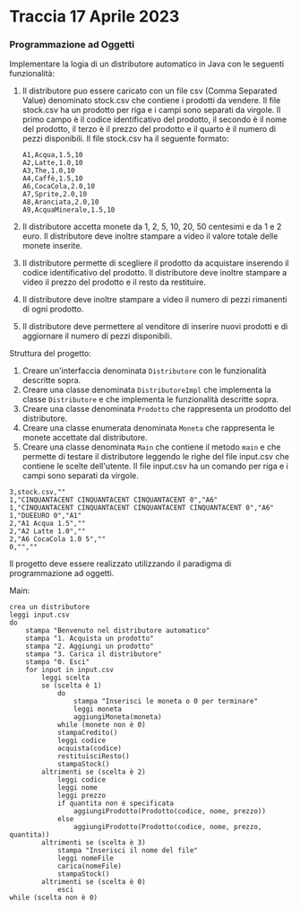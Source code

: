 # Traccia 17 Aprile 2023

### Programmazione ad Oggetti

Implementare la logia di un distributore automatico in Java con le seguenti funzionalità:

1. Il distributore puo essere caricato con un file csv (Comma Separated Value) denominato stock.csv che contiene i prodotti da vendere. Il file stock.csv ha un prodotto per riga e i campi sono separati da virgole. Il primo campo è il codice identificativo del prodotto, il secondo è il nome del prodotto, il terzo è il prezzo del prodotto e il quarto è il numero di pezzi disponibili. Il file stock.csv ha il seguente formato:

   ```csv
   A1,Acqua,1.5,10
   A2,Latte,1.0,10
   A3,The,1.0,10
   A4,Caffè,1.5,10
   A6,CocaCola,2.0,10
   A7,Sprite,2.0,10
   A8,Aranciata,2.0,10
   A9,AcquaMinerale,1.5,10
   ```

2. Il distributore accetta monete da 1, 2, 5, 10, 20, 50 centesimi e da 1 e 2 euro. Il distributore deve inoltre stampare a video il valore totale delle monete inserite.

3. Il distributore permette di scegliere il prodotto da acquistare inserendo il codice identificativo del prodotto. Il distributore deve inoltre stampare a video il prezzo del prodotto e il resto da restituire.

4. Il distributore deve inoltre stampare a video il numero di pezzi rimanenti di ogni prodotto.

5. Il distributore deve permettere al venditore di inserire nuovi prodotti e di aggiornare il numero di pezzi disponibili.

Struttura del progetto:

1. Creare un'interfaccia denominata `Distributore` con le funzionalità descritte sopra.
2. Creare una classe denominata `DistributoreImpl` che implementa la classe `Distributore` e che implementa le funzionalità descritte sopra.
3. Creare una classe denominata `Prodotto` che rappresenta un prodotto del distributore.
4. Creare una classe enumerata denominata `Moneta` che rappresenta le monete accettate dal distributore.
5. Creare una classe denominata `Main` che contiene il metodo `main` e che permette di testare il distributore leggendo le righe del file input.csv che contiene le scelte dell'utente. Il file input.csv ha un comando per riga e i campi sono separati da virgole.

```csv
3,stock.csv,""
1,"CINQUANTACENT CINQUANTACENT CINQUANTACENT 0","A6"
1,"CINQUANTACENT CINQUANTACENT CINQUANTACENT CINQUANTACENT 0","A6"
1,"DUEEURO 0","A1"
2,"A1 Acqua 1.5",""
2,"A2 Latte 1.0",""
2,"A6 CocaCola 1.0 5",""
0,"",""
```

Il progetto deve essere realizzato utilizzando il paradigma di programmazione ad oggetti.

Main:

```pseudo
crea un distributore
leggi input.csv
do
    stampa "Benvenuto nel distributore automatico"
    stampa "1. Acquista un prodotto"
    stampa "2. Aggiungi un prodotto"
    stampa "3. Carica il distributore"
    stampa "0. Esci"
    for input in input.csv
        leggi scelta
        se (scelta è 1)
            do
                stampa "Inserisci le moneta o 0 per terminare"
                leggi moneta
                aggiungiMoneta(moneta)
            while (monete non è 0)
            stampaCredito()
            leggi codice
            acquista(codice)
            restituisciResto()
            stampaStock()
        altrimenti se (scelta è 2)
            leggi codice
            leggi nome
            leggi prezzo
            if quantita non è specificata
                aggiungiProdotto(Prodotto(codice, nome, prezzo))
            else
                aggiungiProdotto(Prodotto(codice, nome, prezzo, quantita))
        altrimenti se (scelta è 3)
            stampa "Inserisci il nome del file"
            leggi nomeFile
            carica(nomeFile)
            stampaStock()
        altrimenti se (scelta è 0)
            esci
while (scelta non è 0)
```
